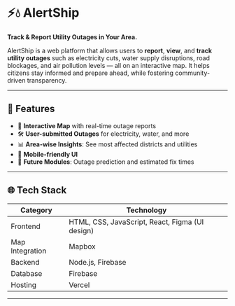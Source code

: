 # ⚡💧 AlertShip

**Track & Report Utility Outages in Your Area.**

AlertShip is a web platform that allows users to **report**, **view**, and **track utility outages** such as electricity cuts, water supply disruptions, road blockages, and air pollution levels — all on an interactive map. It helps citizens stay informed and prepare ahead, while fostering community-driven transparency.

---

## 🚀 Features

- 📍 **Interactive Map** with real-time outage reports  
- 🛠️ **User-submitted Outages** for electricity, water, and more  
- 📊 **Area-wise Insights**: See most affected districts and utilities  
- 📱 **Mobile-friendly UI** 
- 🔄 **Future Modules**: Outage prediction and estimated fix times

---

## 🌐 Tech Stack

| Category       | Technology |
|----------------|------------|
| Frontend       | HTML, CSS, JavaScript, React, Figma (UI design) |
| Map Integration| Mapbox |
| Backend        | Node.js, Firebase |
| Database       | Firebase |
| Hosting        | Vercel |

---

